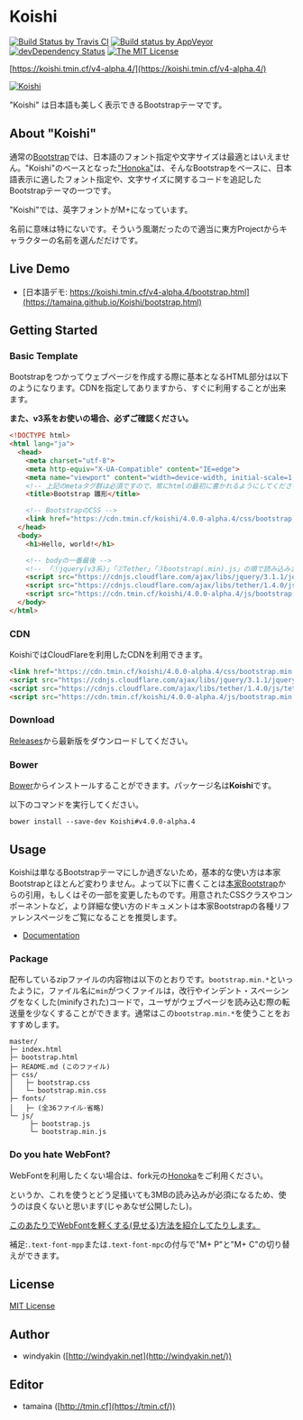 # Koishi

[![Build Status by Travis CI](https://travis-ci.org/tamaina/Koishi.svg?branch=master)](https://travis-ci.org/tamaina/Koishi)
[![Build status by AppVeyor](https://ci.appveyor.com/api/projects/status/b6rn5tseqbc0w3v7/branch/master?svg=true)](https://ci.appveyor.com/project/tamaina/koishi/branch/master)
[![devDependency Status](https://david-dm.org/tamaina/Koishi/v4-dev/dev-status.svg)](https://david-dm.org/tamaina/Koishi/v4-dev?type=dev)
[![The MIT License](https://img.shields.io/badge/license-MIT-blue.svg)](LICENSE)

[https://koishi.tmin.cf/v4-alpha.4/](https://koishi.tmin.cf/v4-alpha.4/)

[![Koishi](docs/assets/img/sample.png)](https://koishi.tmin.cf/v4-alpha.4/)

"Koishi" は日本語も美しく表示できるBootstrapテーマです。

## About "Koishi"

通常の[Bootstrap](http://getbootstrap.com/)では、日本語のフォント指定や文字サイズは最適とはいえません。"Koishi"のベースとなった["Honoka"](honokak.osaka)は、そんなBootstrapをベースに、日本語表示に適したフォント指定や、文字サイズに関するコードを追記したBootstrapテーマの一つです。

"Koishi"では、英字フォントがM+になっています。

名前に意味は特にないです。そういう風潮だったので適当に東方Projectからキャラクターの名前を選んだだけです。

## Live Demo

 * [日本語デモ: https://koishi.tmin.cf/v4-alpha.4/bootstrap.html](https://tamaina.github.io/Koishi/bootstrap.html) 

## Getting Started


### Basic Template

Bootstrapをつかってウェブページを作成する際に基本となるHTML部分は以下のようになります。CDNを指定してありますから、すぐに利用することが出来ます。

**また、v3系をお使いの場合、必ずご確認ください。**

```html
<!DOCTYPE html>
<html lang="ja">
  <head>
    <meta charset="utf-8">
    <meta http-equiv="X-UA-Compatible" content="IE=edge">
    <meta name="viewport" content="width=device-width, initial-scale=1, shrink-to-fit=no">
    <!-- 上記のmetaタグ群は必須ですので、常にhtmlの最初に書かれるようにしてください。 -->
    <title>Bootstrap 雛形</title>

    <!-- BootstrapのCSS -->
    <link href="https://cdn.tmin.cf/koishi/4.0.0-alpha.4/css/bootstrap.min.css" rel="stylesheet">
  </head>
  <body>
    <h1>Hello, world!</h1>

    <!-- bodyの一番最後 -->
    <!-- 「①jquery(v3系)」「②Tether」「③bootstrap(.min).js」の順で読み込みます。 -->
    <script src="https://cdnjs.cloudflare.com/ajax/libs/jquery/3.1.1/jquery.slim.min.js"></script>
    <script src="https://cdnjs.cloudflare.com/ajax/libs/tether/1.4.0/js/tether.min.js"></script>
    <script src="https://cdn.tmin.cf/koishi/4.0.0-alpha.4/js/bootstrap.min.js"></script>
  </body>
</html>
```

### CDN

KoishiではCloudFlareを利用したCDNを利用できます。

```html
<link href="https://cdn.tmin.cf/koishi/4.0.0-alpha.4/css/bootstrap.min.css" rel="stylesheet">
<script src="https://cdnjs.cloudflare.com/ajax/libs/jquery/3.1.1/jquery.slim.min.js"></script>
<script src="https://cdnjs.cloudflare.com/ajax/libs/tether/1.4.0/js/tether.min.js"></script>
<script src="https://cdn.tmin.cf/koishi/4.0.0-alpha.4/js/bootstrap.min.js"></script>
```

### Download

[Releases](https://github.com/tamaina/Koishi/releases)から最新版をダウンロードしてください。

### Bower

[Bower](http://bower.io/)からインストールすることができます。パッケージ名は**Koishi**です。

以下のコマンドを実行してください。

```
bower install --save-dev Koishi#v4.0.0-alpha.4
```

## Usage

Koishiは単なるBootstrapテーマにしか過ぎないため，基本的な使い方は本家Bootstrapとほとんど変わりません。よって以下に書くことは[本家Bootstrap](http://v4-alpha.getbootstrap.com/getting-started/)からの引用，もしくはその一部を変更したものです。用意されたCSSクラスやコンポーネントなど，より詳細な使い方のドキュメントは本家Bootstrapの各種リファレンスページをご覧になることを推奨します。

* [Documentation](http://v4-alpha.getbootstrap.com/getting-started/introduction/)

### Package

配布しているzipファイルの内容物は以下のとおりです。``bootstrap.min.*``といったように，ファイル名に``min``がつくファイルは，改行やインデント・スペーシングをなくした(minifyされた)コードで，ユーザがウェブページを読み込む際の転送量を少なくすることができます。通常はこの``bootstrap.min.*``を使うことをおすすめします。

```
master/
├─ index.html
├─ bootstrap.html
├─ README.md (このファイル)
├─ css/
│   ├─ bootstrap.css
│   └─ bootstrap.min.css
├─ fonts/
│   ├─ (全36ファイル･省略)
└─ js/
     ├─ bootstrap.js
     └─ bootstrap.min.js
```

### Do you hate WebFont?

WebFontを利用したくない場合は、fork元の[Honoka](http://honokak.osaka)をご利用ください。

というか、これを使うとどう足掻いても3MBの読み込みが必須になるため、使うのは良くないと思います(じゃあなぜ公開したし)。

[このあたりでWebFontを軽くする(見せる)方法を紹介してたりします。](https://tamaina.github.io/The-Japanese-Web-Fonts/#!HowToSet.md)

補足:```.text-font-mpp```または```.text-font-mpc```の付与で"M+ P"と"M+ C"の切り替えができます。

## License

[MIT License](LICENSE)

## Author

 * windyakin ([http://windyakin.net](http://windyakin.net/))

## Editor

 * tamaina ([http://tmin.cf](https://tmin.cf/))